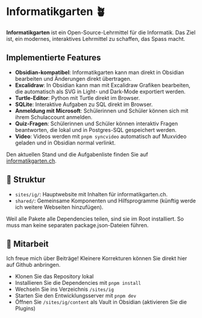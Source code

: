 # Informatikgarten 🪴

**Informatikgarten** ist ein Open-Source-Lehrmittel für die Informatik. Das Ziel ist, ein modernes, interaktives Lehrmittel zu schaffen, das Spass macht. 

## Implementierte Features

- **Obsidian-kompatibel**: Informatikgarten kann man direkt in Obsidian bearbeiten und Änderungen direkt übertragen.
- **Excalidraw**: In Obsidian kann man mit Excalidraw Grafiken bearbeiten, die automatisch als SVG in Light- und Dark-Mode exportiert werden.
- **Turtle-Editor**: Python mit Turtle direkt im Browser.
- **SQLite**: Interaktive Aufgaben zu SQL direkt im Browser.
- **Anmeldung mit Microsoft**: Schülerinnen und Schüler können sich mit ihrem Schulaccount anmelden.
- **Quiz-Fragen**: Schülerinnen und Schüler können interaktiv Fragen beantworten, die lokal und in Postgres-SQL gespeichert werden.
- **Video**: Videos werden mit `pnpm syncvideo` automatisch auf Muxvideo geladen und in Obsidian normal verlinkt.

Den aktuellen Stand und die Aufgabenliste finden Sie auf [informatikgarten.ch](https://www.informatikgarten.ch).

## 📂 Struktur

- `sites/ig/`: Hauptwebsite mit Inhalten für informatikgarten.ch.
- `shared/`: Gemeinsame Komponenten und Hilfsprogramme (künftig werde ich weitere Webseiten hinzufügen).

Weil alle Pakete alle Dependencies teilen, sind sie im Root installiert. So muss man keine separaten package.json-Dateien führen.

## 🤝 Mitarbeit

Ich freue mich über Beiträge! Kleinere Korrekturen können Sie direkt hier auf Github anbringen. 

- Klonen Sie das Repository lokal
- Installieren Sie die Dependencies mit `pnpm install`
- Wechseln Sie ins Verzeichnis `/sites/ig`
- Starten Sie den Entwicklungsserver mit `pnpm dev`
- Öffnen Sie `/sites/ig/content` als Vault in Obsidian (aktivieren Sie die Plugins)